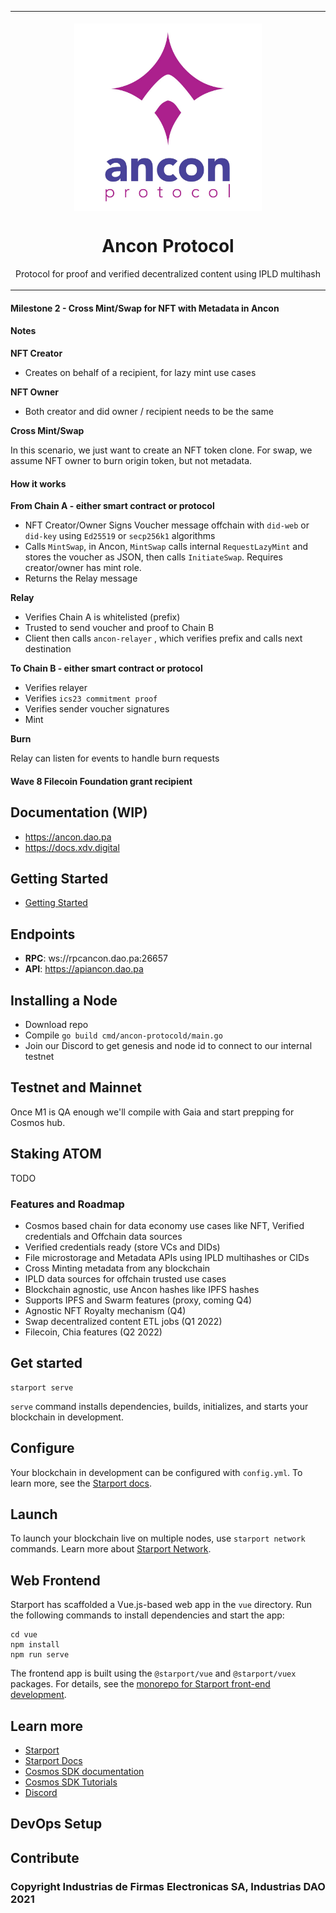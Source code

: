 <table align="center"><tr><td colspan="4" align="center" width="9999">

<br/>
<img src="/specs/AnconProtocoLogo.jpg" align="center" width="300" alt="Ancon Protocol Logo" />

# Ancon Protocol
Protocol for proof and verified decentralized content using IPLD multihash
<br/>
</td></tr></table>


#### Milestone 2 - Cross Mint/Swap for NFT with Metadata in Ancon

#### Notes

**NFT Creator**

- Creates on behalf of a recipient, for lazy mint use cases

**NFT Owner**

- Both creator and did owner / recipient needs to be the same

**Cross Mint/Swap**

In this scenario, we just want to create an NFT token clone. For swap, we assume NFT owner to burn origin token, but not metadata.

#### How it works


**From Chain A - either smart contract or protocol**

- NFT Creator/Owner Signs Voucher message offchain with `did-web` or `did-key` using `Ed25519` or `secp256k1` algorithms
- Calls `MintSwap`, in Ancon, `MintSwap` calls internal `RequestLazyMint` and stores the voucher as JSON, then calls `InitiateSwap`. Requires creator/owner has mint role.
- Returns the Relay message

**Relay**

- Verifies Chain A is whitelisted (prefix)
- Trusted to send voucher and proof to Chain B
- Client then calls `ancon-relayer` , which verifies prefix and calls next destination


**To Chain B - either smart contract or protocol**

- Verifies relayer
- Verifies `ics23 commitment proof`
- Verifies sender voucher signatures
- Mint

**Burn**

Relay can listen for  events to handle burn requests






#### Wave 8 Filecoin Foundation grant recipient

## Documentation (WIP)

- https://ancon.dao.pa
- https://docs.xdv.digital

## Getting Started
- [Getting Started](https://github.com/Electronic-Signatures-Industries/ancon-protocol/blob/main/specs/Getting%20Started.md)

## Endpoints

- **RPC**: ws://rpcancon.dao.pa:26657
- **API**: https://apiancon.dao.pa

## Installing a Node

- Download repo 
- Compile `go build cmd/ancon-protocold/main.go`
- Join our Discord to get genesis and node id to connect to our internal testnet

## Testnet and Mainnet

Once M1 is QA enough we'll compile with Gaia and start prepping for Cosmos hub.

## Staking ATOM

TODO

### Features and Roadmap

- Cosmos based chain for data economy use cases like NFT, Verified credentials and Offchain data sources
- Verified credentials ready (store VCs and DIDs)
- File microstorage and Metadata APIs using IPLD multihashes or CIDs
- Cross Minting metadata from any blockchain
- IPLD data sources for offchain trusted use cases
- Blockchain agnostic, use Ancon hashes like IPFS hashes
- Supports IPFS and Swarm features (proxy, coming Q4)
- Agnostic NFT Royalty mechanism (Q4)
- Swap decentralized content ETL jobs (Q1 2022)
- Filecoin, Chia features (Q2 2022)

## Get started

```
starport serve
```

`serve` command installs dependencies, builds, initializes, and starts your blockchain in development.

## Configure

Your blockchain in development can be configured with `config.yml`. To learn more, see the [Starport docs](https://docs.starport.network).

## Launch

To launch your blockchain live on multiple nodes, use `starport network` commands. Learn more about [Starport Network](https://github.com/tendermint/spn).

## Web Frontend

Starport has scaffolded a Vue.js-based web app in the `vue` directory. Run the following commands to install dependencies and start the app:

```
cd vue
npm install
npm run serve
```

The frontend app is built using the `@starport/vue` and `@starport/vuex` packages. For details, see the [monorepo for Starport front-end development](https://github.com/tendermint/vue).

## Learn more

- [Starport](https://github.com/tendermint/starport)
- [Starport Docs](https://docs.starport.network)
- [Cosmos SDK documentation](https://docs.cosmos.network)
- [Cosmos SDK Tutorials](https://tutorials.cosmos.network)
- [Discord](https://discord.gg/W8trcGV)

## DevOps Setup

## Contribute

### Copyright Industrias de Firmas Electronicas SA, Industrias DAO 2021
